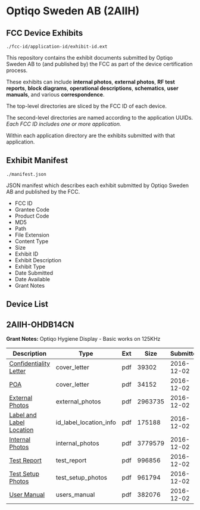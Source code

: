 # Optiqo Sweden AB (2AIIH)
## FCC Device Exhibits

```
./fcc-id/application-id/exhibit-id.ext
```

This repository contains the exhibit documents submitted by Optiqo Sweden AB to (and published by) the FCC as part of the device certification process.

These exhibits can include **internal photos**, **external photos**, **RF test reports**, **block diagrams**, **operational descriptions**, **schematics**, **user manuals**, and various **correspondence**.

The top-level directories are sliced by the FCC ID of each device.

The second-level directories are named according to the application UUIDs. *Each FCC ID includes one or more application.*

Within each application directory are the exhibits submitted with that application. 

## Exhibit Manifest

```
./manifest.json
```

JSON manifest which describes each exhibit submitted by Optiqo Sweden AB and published by the FCC.

- FCC ID
- Grantee Code
- Product Code
- MD5
- Path
- File Extension
- Content Type
- Size
- Exhibit ID
- Exhibit Description
- Exhibit Type
- Date Submitted
- Date Available
- Grant Notes

## Device List
## 2AIIH-OHDB14CN
**Grant Notes:** Optiqo Hygiene Display - Basic works on 125KHz

| Description | Type | Ext | Size | Submitted | Available |
| ----------- | ---- | --- | ---- | --------- | --------- |
| [Confidentiality Letter](2AIIH-OHDB14CN/69a92ffdf507655200fb69d265a471e5/3216281.pdf) | cover_letter | pdf | 39302 | 2016-12-02 | 2016-12-02 |
| [POA](2AIIH-OHDB14CN/69a92ffdf507655200fb69d265a471e5/3216283.pdf) | cover_letter | pdf | 34152 | 2016-12-02 | 2016-12-02 |
| [External Photos](2AIIH-OHDB14CN/69a92ffdf507655200fb69d265a471e5/3216280.pdf) | external_photos | pdf | 2963735 | 2016-12-02 | 2016-12-02 |
| [Label and Label Location](2AIIH-OHDB14CN/69a92ffdf507655200fb69d265a471e5/3216282.pdf) | id_label_location_info | pdf | 175188 | 2016-12-02 | 2016-12-02 |
| [Internal Photos](2AIIH-OHDB14CN/69a92ffdf507655200fb69d265a471e5/3216284.pdf) | internal_photos | pdf | 3779579 | 2016-12-02 | 2016-12-02 |
| [Test Report](2AIIH-OHDB14CN/69a92ffdf507655200fb69d265a471e5/3216285.pdf) | test_report | pdf | 996856 | 2016-12-02 | 2016-12-02 |
| [Test Setup Photos](2AIIH-OHDB14CN/69a92ffdf507655200fb69d265a471e5/3216286.pdf) | test_setup_photos | pdf | 961794 | 2016-12-02 | 2016-12-02 |
| [User Manual](2AIIH-OHDB14CN/69a92ffdf507655200fb69d265a471e5/3216287.pdf) | users_manual | pdf | 382076 | 2016-12-02 | 2016-12-02 |
